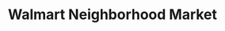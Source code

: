---
title: "Walmart Neighborhood Market"
url: /slidell/walmart-neighborhood-market/
shop: Supermarkt
---